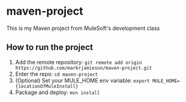 # maven-project
This is my Maven project from MuleSoft's development class
## How to run the project
1. Add the remote repository: `git remote add origin https://github.com/markrjamieson/maven-project.git`
2. Enter the repo: `cd maven-project`
3. (Optional) Set your MULE_HOME env variable: `export
MULE_HOME={locationOfMuleInstall}` 
4. Package and deploy: `mvn install`
